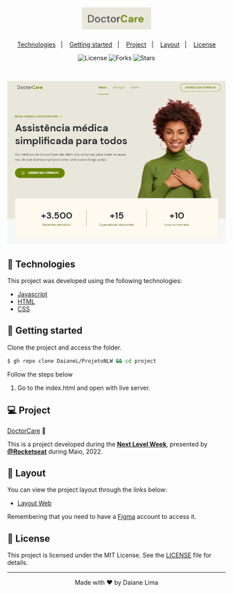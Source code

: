 <h1 align="center">
    <img alt="DoctorCare" src="assets/logo.png" width="160px">
</h1>

<p align="center">
  <a href="#-technologies">Technologies</a>&nbsp;&nbsp;&nbsp;|&nbsp;&nbsp;&nbsp;
  <a href="#-layout">Getting started</a>&nbsp;&nbsp;&nbsp;|&nbsp;&nbsp;&nbsp;
  <a href="#-project">Project</a>&nbsp;&nbsp;&nbsp;|&nbsp;&nbsp;&nbsp;
  <a href="#-layout">Layout</a>&nbsp;&nbsp;&nbsp;|&nbsp;&nbsp;&nbsp;
  <a href="#-license">License</a>
</p>

<p align="center">
  <img  src="https://img.shields.io/static/v1?label=license&message=MIT&color=5965E0&labelColor=121214" alt="License">
  
  <img src="https://img.shields.io/github/forks/JorgeFPeres/App_React_PodCastr?label=forks&message=MIT&color=5965E0&labelColor=121214" alt="Forks">

  <img src="https://img.shields.io/github/stars/JorgeFPeres/App_React_PodCastr?label=stars&message=MIT&color=5965E0&labelColor=121214" alt="Stars">
</p>

<br>

<p align="center">
  <img alt="demonstração do site" src="assets/demo.png">
</p>

## 🧪 Technologies

This project was developed using the following technologies:

- [Javascript](https://#)
- [HTML](https://#)
- [CSS](https://#)

## 🚀 Getting started

Clone the project and access the folder.

```bash
$ gh repo clone DaianeL/ProjetoNLW && cd project
```

Follow the steps below

1.  Go to the index.html and open with live server.

## 💻 Project

[DoctorCare](https://doctorcare-daianelima.netlify.app/) 💜

This is a project developed during the **[Next Level Week](https://nextlevelweek.com/)**, presented by **[@Rocketseat](https://github.com/Rocketseat)** during Maio, 2022.

## 🔖 Layout

You can view the project layout through the links below:

- [Layout Web](<https://www.figma.com/file/Mzhm1S9egMWHalcDBk6wdP/DoctorCare-(Community)?node-id=0%3A1>)

Remembering that you need to have a [Figma](http://figma.com/) account to access it.

## 📝 License

This project is licensed under the MIT License. See the [LICENSE](LICENSE.md) file for details.

---

<p align="center">Made with ❤️ by Daiane Lima</p>
